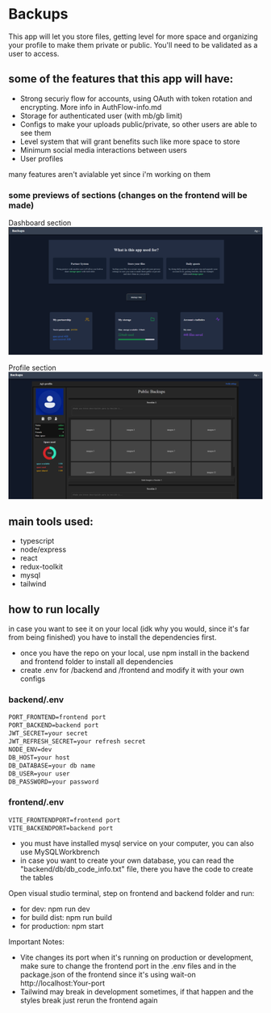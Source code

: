 # Backups
This app will let you store files, getting level for more space and organizing your profile to make them
private or public. You'll need to be validated as a user to access.

## some of the features that this app will have:

* Strong securiy flow for accounts, using OAuth with token rotation and encrypting. More info in AuthFlow-info.md
* Storage for authenticated user (with mb/gb limit)
* Configs to make your uploads public/private, so other users are able to see them
* Level system that will grant benefits such like more space to store
* Minimum social media interactions between users
* User profiles

many features aren't avialable yet since i'm working on them

### some previews of sections (changes on the frontend will be made)

Dashboard section
![Showcase](DashboardShowcase.png)

Profile section
![Showcase](Profile_Showcase.png)

## main tools used:

* typescript
* node/express
* react
* redux-toolkit
* mysql
* tailwind

## how to run locally

in case you want to see it on your local (idk why you would, since it's far from being finished) you have to install the dependencies first.

* once you have the repo on your local, use npm install in the backend and frontend folder to install all dependencies
* create .env for /backend and /frontend and modify it with your own configs

### backend/.env

```
PORT_FRONTEND=frontend port
PORT_BACKEND=backend port
JWT_SECRET=your secret
JWT_REFRESH_SECRET=your refresh secret
NODE_ENV=dev
DB_HOST=your host
DB_DATABASE=your db name
DB_USER=your user
DB_PASSWORD=your password
```

### frontend/.env

```
VITE_FRONTENDPORT=frontend port
VITE_BACKENDPORT=backend port
```

- you must have installed mysql service on your computer, you can also use MySQLWorkbrench
- in case you want to create your own database, you can read the "backend/db/db_code_info.txt" file, there you have the code to create the tables

Open visual studio terminal, step on frontend and backend folder and run:
- for dev: npm run dev
- for build dist: npm run build
- for production: npm start

Important Notes:
- Vite changes its port when it's running on production or development, make sure to change the frontend port in the .env files
and in the package.json of the frontend since it's using wait-on http://localhost:Your-port
- Tailwind may break in development sometimes, if that happen and the styles break just rerun the frontend again